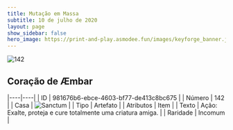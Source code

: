 ```yaml
---
title: Mutação em Massa
subtitle: 10 de julho de 2020
layout: page
show_sidebar: false
hero_image: https://print-and-play.asmodee.fun/images/keyforge_banner.jpg
---
```


![142](https://cdn.keyforgegame.com/media/card_front/pt/479_142_QVWRG3QMW2J4_pt.png)

## Coração de Æmbar

|----|----|
| ID | 981676b6-ebce-4603-bf77-de413c8bc675 |
| Número | 142 |
| Casa | ![Sanctum](https://archonarcana.com/images/thumb/c/c7/Sanctum.png/22px-Sanctum.png "Santuário") |
| Tipo | Artefato |
| Atributos | Item |
| Texto | Ação: Exalte, proteja e cure totalmente uma criatura amiga. |
| Raridade | Incomum |
